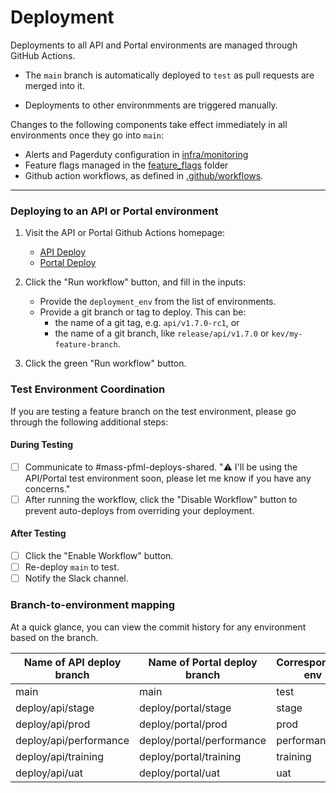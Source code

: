 # Deployment

Deployments to all API and Portal environments are managed through GitHub Actions.

- The `main` branch is automatically deployed to `test` as pull requests are merged into it.

- Deployments to other environmments are triggered manually.

Changes to the following components take effect immediately in all environments once they go into `main`:

- Alerts and Pagerduty configuration in [infra/monitoring](../infra/monitoring)
- Feature flags managed in the [feature_flags](../feature_flags) folder
- Github action workflows, as defined in [.github/workflows](../.github/workflows).

---

### Deploying to an API or Portal environment

1. Visit the API or Portal Github Actions homepage:

    - [API Deploy](https://github.com/EOLWD/pfml/actions?query=workflow%3A%22API+CI+Deploy%22)
    - [Portal Deploy](https://github.com/EOLWD/pfml/actions?query=workflow%3A%22Portal+Deploy%22)

1. Click the "Run workflow" button, and fill in the inputs:

    - Provide the `deployment_env` from the list of environments.
    - Provide a git branch or tag to deploy. This can be:
        - the name of a git tag, e.g. `api/v1.7.0-rc1`, or 
        - the name of a git branch, like `release/api/v1.7.0` or `kev/my-feature-branch`.

1. Click the green "Run workflow" button.

### Test Environment Coordination

If you are testing a feature branch on the test environment, please go through the following additional steps:

#### During Testing
- [ ] Communicate to #mass-pfml-deploys-shared. "⚠️ I'll be using the API/Portal test environment soon, please let me know if you have any concerns."
- [ ] After running the workflow, click the "Disable Workflow" button to prevent auto-deploys from overriding your deployment.

#### After Testing
- [ ] Click the "Enable Workflow" button.
- [ ] Re-deploy `main` to test.
- [ ] Notify the Slack channel.

### Branch-to-environment mapping

At a quick glance, you can view the commit history for any environment based on the branch.

| Name of API deploy branch | Name of Portal deploy branch | Corresponding env |
| ------------------------- | ---------------------------- | ----------------- |
| main                      | main                         | test              |
| deploy/api/stage          | deploy/portal/stage          | stage             |
| deploy/api/prod           | deploy/portal/prod           | prod              |
| deploy/api/performance    | deploy/portal/performance    | performance       |
| deploy/api/training       | deploy/portal/training       | training          |
| deploy/api/uat            | deploy/portal/uat            | uat               |
